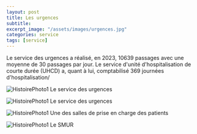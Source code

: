 ```yaml
---
layout: post
title: Les urgences
subtitle:
excerpt_image: "/assets/images/urgences.jpg"
categories: service
tags: [service]
---
```


Le service des urgences a réalisé, en 2023, 10639 passages avec une moyenne de 30 passages par jour.
Le service d'unité d'hospitalisation de courte durée (UHCD) a, quant à lui, comptabilisé 369 journées d'hospitalisation/

![HistoirePhoto1](https://ch-clamecy.github.io/JEP2025/assets/images/Accueil-urgences.jpg)  Le service des urgences


![HistoirePhoto1](https://ch-clamecy.github.io/JEP2025/assets/images/Couloir-urgences.jpg)  Le service des urgences


![HistoirePhoto1](https://ch-clamecy.github.io/JEP2025/assets/images/Salle3-SAU-2.jpg)  Une des salles de prise en charge des patients


![HistoirePhoto1](https://ch-clamecy.github.io/JEP2025/assets/images/smur.jpg)  Le SMUR
